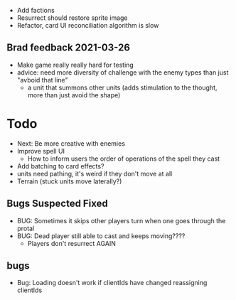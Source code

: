 - Add factions
- Resurrect should restore sprite image
- Refactor, card UI reconciliation algorithm is slow

## Brad feedback 2021-03-26

- Make game really really hard for testing
- advice: need more diversity of challenge with the enemy types than just "avboid that line"
  - a unit that summons other units (adds stimulation to the thought, more than just avoid the shape)

# Todo

- Next: Be more creative with enemies
- Improve spell UI
  - How to inform users the order of operations of the spell they cast
- Add batching to card effects?
- units need pathing, it's weird if they don't move at all
- Terrain (stuck units move laterally?)

## Bugs Suspected Fixed

- BUG: Sometimes it skips other players turn when one goes through the protal
- BUG: Dead player still able to cast and keeps moving????
  - Players don't resurrect AGAIN

## bugs

- Bug: Loading doesn't work if clientIds have changed reassigning clientIds
